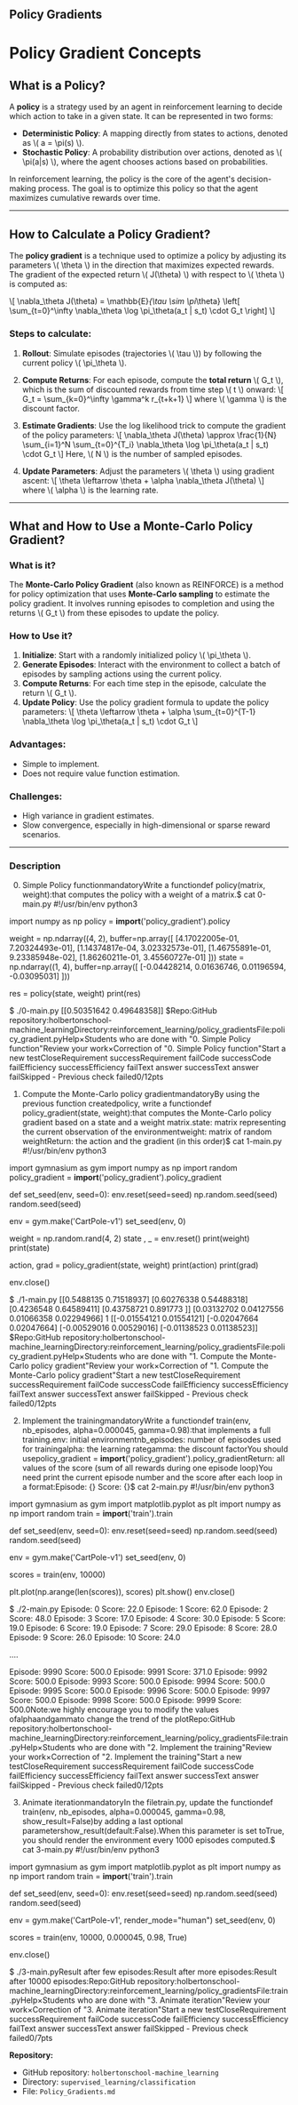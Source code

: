 
## Policy Gradients

# Policy Gradient Concepts

## **What is a Policy?**
A **policy** is a strategy used by an agent in reinforcement learning to decide which action to take in a given state. It can be represented in two forms:
- **Deterministic Policy**: A mapping directly from states to actions, denoted as \\( a = \\pi(s) \\).
- **Stochastic Policy**: A probability distribution over actions, denoted as \\( \\pi(a|s) \\), where the agent chooses actions based on probabilities.

In reinforcement learning, the policy is the core of the agent's decision-making process. The goal is to optimize this policy so that the agent maximizes cumulative rewards over time.

---

## **How to Calculate a Policy Gradient?**
The **policy gradient** is a technique used to optimize a policy by adjusting its parameters \\( \\theta \\) in the direction that maximizes expected rewards. The gradient of the expected return \\( J(\\theta) \\) with respect to \\( \\theta \\) is computed as:

\\[
\\nabla_\\theta J(\\theta) = \\mathbb{E}_{\\tau \\sim \\pi_\\theta} \\left[ \\sum_{t=0}^\\infty \\nabla_\\theta \\log \\pi_\\theta(a_t | s_t) \\cdot G_t \\right]
\\]

### Steps to calculate:
1. **Rollout**: Simulate episodes (trajectories \\( \\tau \\)) by following the current policy \\( \\pi_\\theta \\).
2. **Compute Returns**: For each episode, compute the **total return** \\( G_t \\), which is the sum of discounted rewards from time step \\( t \\) onward:
   \\[
   G_t = \\sum_{k=0}^\\infty \\gamma^k r_{t+k+1}
   \\]
   where \\( \\gamma \\) is the discount factor.
3. **Estimate Gradients**: Use the log likelihood trick to compute the gradient of the policy parameters:
   \\[
   \\nabla_\\theta J(\\theta) \\approx \\frac{1}{N} \\sum_{i=1}^N \\sum_{t=0}^{T_i} \\nabla_\\theta \\log \\pi_\\theta(a_t | s_t) \\cdot G_t
   \\]
   Here, \\( N \\) is the number of sampled episodes.

4. **Update Parameters**: Adjust the parameters \\( \\theta \\) using gradient ascent:
   \\[
   \\theta \\leftarrow \\theta + \\alpha \\nabla_\\theta J(\\theta)
   \\]
   where \\( \\alpha \\) is the learning rate.

---

## **What and How to Use a Monte-Carlo Policy Gradient?**
### **What is it?**
The **Monte-Carlo Policy Gradient** (also known as REINFORCE) is a method for policy optimization that uses **Monte-Carlo sampling** to estimate the policy gradient. It involves running episodes to completion and using the returns \\( G_t \\) from these episodes to update the policy.

### **How to Use it?**
1. **Initialize**: Start with a randomly initialized policy \\( \\pi_\\theta \\).
2. **Generate Episodes**: Interact with the environment to collect a batch of episodes by sampling actions using the current policy.
3. **Compute Returns**: For each time step in the episode, calculate the return \\( G_t \\).
4. **Update Policy**: Use the policy gradient formula to update the policy parameters:
   \\[
   \\theta \\leftarrow \\theta + \\alpha \\sum_{t=0}^{T-1} \\nabla_\\theta \\log \\pi_\\theta(a_t | s_t) \\cdot G_t
   \\]

### **Advantages**:
- Simple to implement.
- Does not require value function estimation.

### **Challenges**:
- High variance in gradient estimates.
- Slow convergence, especially in high-dimensional or sparse reward scenarios.

---

### Description
0. Simple Policy functionmandatoryWrite a functiondef policy(matrix, weight):that computes the policy with a weight of a matrix.$ cat 0-main.py
#!/usr/bin/env python3

import numpy as np
policy = __import__('policy_gradient').policy


weight = np.ndarray((4, 2), buffer=np.array([
    [4.17022005e-01, 7.20324493e-01],
    [1.14374817e-04, 3.02332573e-01],
    [1.46755891e-01, 9.23385948e-02],
    [1.86260211e-01, 3.45560727e-01]
    ]))
state = np.ndarray((1, 4), buffer=np.array([
    [-0.04428214,  0.01636746,  0.01196594, -0.03095031]
    ]))

res = policy(state, weight)
print(res)

$ ./0-main.py
[[0.50351642 0.49648358]]
$Repo:GitHub repository:holbertonschool-machine_learningDirectory:reinforcement_learning/policy_gradientsFile:policy_gradient.pyHelp×Students who are done with "0. Simple Policy function"Review your work×Correction of "0. Simple Policy function"Start a new testCloseRequirement successRequirement failCode successCode failEfficiency successEfficiency failText answer successText answer failSkipped - Previous check failed0/12pts

1. Compute the Monte-Carlo policy gradientmandatoryBy using the previous function createdpolicy, write a functiondef policy_gradient(state, weight):that computes the Monte-Carlo policy gradient based on a state and a weight matrix.state: matrix representing the current observation of the environmentweight: matrix of random weightReturn: the action and the gradient (in this order)$ cat 1-main.py
#!/usr/bin/env python3

import gymnasium as gym
import numpy as np
import random
policy_gradient = __import__('policy_gradient').policy_gradient

def set_seed(env, seed=0):
    env.reset(seed=seed)
    np.random.seed(seed)
    random.seed(seed)

env = gym.make('CartPole-v1')
set_seed(env, 0)

weight = np.random.rand(4, 2)
state , _ = env.reset()
print(weight)
print(state)

action, grad = policy_gradient(state, weight)
print(action)
print(grad)

env.close()

$ ./1-main.py
[[0.5488135  0.71518937]
 [0.60276338 0.54488318]
 [0.4236548  0.64589411]
 [0.43758721 0.891773  ]]
[0.03132702 0.04127556 0.01066358 0.02294966]
1
[[-0.01554121  0.01554121]
 [-0.02047664  0.02047664]
 [-0.00529016  0.00529016]
 [-0.01138523  0.01138523]]
$Repo:GitHub repository:holbertonschool-machine_learningDirectory:reinforcement_learning/policy_gradientsFile:policy_gradient.pyHelp×Students who are done with "1. Compute the Monte-Carlo policy gradient"Review your work×Correction of "1. Compute the Monte-Carlo policy gradient"Start a new testCloseRequirement successRequirement failCode successCode failEfficiency successEfficiency failText answer successText answer failSkipped - Previous check failed0/12pts

2. Implement the trainingmandatoryWrite a functiondef train(env, nb_episodes, alpha=0.000045, gamma=0.98):that implements a full training.env: initial environmentnb_episodes: number of episodes used for trainingalpha: the learning rategamma: the discount factorYou should usepolicy_gradient = __import__('policy_gradient').policy_gradientReturn: all values of the score (sum of all rewards during one episode loop)You need print the current episode number and the score after each loop in a format:Episode: {} Score: {}$ cat 2-main.py
#!/usr/bin/env python3

import gymnasium as gym
import matplotlib.pyplot as plt
import numpy as np
import random
train = __import__('train').train

def set_seed(env, seed=0):
    env.reset(seed=seed)
    np.random.seed(seed)
    random.seed(seed)

env = gym.make('CartPole-v1')
set_seed(env, 0)

scores = train(env, 10000)

plt.plot(np.arange(len(scores)), scores)
plt.show()
env.close()

$ ./2-main.py
Episode: 0 Score: 22.0
Episode: 1 Score: 62.0
Episode: 2 Score: 48.0
Episode: 3 Score: 17.0
Episode: 4 Score: 30.0
Episode: 5 Score: 19.0
Episode: 6 Score: 19.0
Episode: 7 Score: 29.0
Episode: 8 Score: 28.0
Episode: 9 Score: 26.0
Episode: 10 Score: 24.0


....


Episode: 9990 Score: 500.0
Episode: 9991 Score: 371.0
Episode: 9992 Score: 500.0
Episode: 9993 Score: 500.0
Episode: 9994 Score: 500.0
Episode: 9995 Score: 500.0
Episode: 9996 Score: 500.0
Episode: 9997 Score: 500.0
Episode: 9998 Score: 500.0
Episode: 9999 Score: 500.0Note:we highly encourage you to modify the values ofalphaandgammato change the trend of the plotRepo:GitHub repository:holbertonschool-machine_learningDirectory:reinforcement_learning/policy_gradientsFile:train.pyHelp×Students who are done with "2. Implement the training"Review your work×Correction of "2. Implement the training"Start a new testCloseRequirement successRequirement failCode successCode failEfficiency successEfficiency failText answer successText answer failSkipped - Previous check failed0/12pts

3. Animate iterationmandatoryIn the filetrain.py,  update the functiondef train(env, nb_episodes, alpha=0.000045, gamma=0.98, show_result=False)by adding a last optional parametershow_result(default:False).When this parameter is set toTrue, you should render the environment every 1000 episodes computed.$ cat 3-main.py
#!/usr/bin/env python3

import gymnasium as gym
import matplotlib.pyplot as plt
import numpy as np
import random
train = __import__('train').train

def set_seed(env, seed=0):
    env.reset(seed=seed)
    np.random.seed(seed)
    random.seed(seed)

env = gym.make('CartPole-v1', render_mode="human")
set_seed(env, 0)

scores = train(env, 10000, 0.000045, 0.98, True)

env.close()

$ ./3-main.pyResult after few episodes:Result after more episodes:Result after 10000 episodes:Repo:GitHub repository:holbertonschool-machine_learningDirectory:reinforcement_learning/policy_gradientsFile:train.pyHelp×Students who are done with "3. Animate iteration"Review your work×Correction of "3. Animate iteration"Start a new testCloseRequirement successRequirement failCode successCode failEfficiency successEfficiency failText answer successText answer failSkipped - Previous check failed0/7pts

**Repository:**
- GitHub repository: `holbertonschool-machine_learning`
- Directory: `supervised_learning/classification`
- File: `Policy_Gradients.md`
